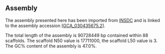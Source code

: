 **Assembly**
--------

The assembly presented here has been imported from [INSDC](http://www.insdc.org) and is linked to the assembly accession [[GCA\_030435675.2](http://www.ebi.ac.uk/ena/data/view/GCA_030435675.2)].

The total length of the assembly is 90728449 bp contained within 88 scaffolds.
The scaffold N50 value is 17711000, the scaffold L50 value is 3.
The GC% content of the assembly is 47.0%.
